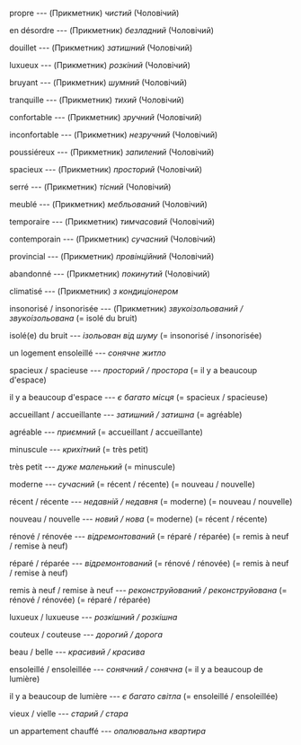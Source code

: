 propre --- (Прикметник)
*чистий*
(Чоловічий)



en désordre --- (Прикметник)
*безладний*
(Чоловічий)



douillet --- (Прикметник)
*затишний*
(Чоловічий)



luxueux --- (Прикметник)
*розкіний*
(Чоловічий)



bruyant --- (Прикметник)
*шумний*
(Чоловічий)



tranquille --- (Прикметник)
*тихий*
(Чоловічий)



confortable --- (Прикметник)
*зручний*
(Чоловічий)



inconfortable --- (Прикметник)
*незручний*
(Чоловічий)



poussiéreux --- (Прикметник)
*запилений*
(Чоловічий)



spacieux --- (Прикметник)
*просторий*
(Чоловічий)



serré --- (Прикметник)
*тісний*
(Чоловічий)



meublé --- (Прикметник)
*мебльований*
(Чоловічий)



temporaire --- (Прикметник)
*тимчасовий*
(Чоловічий)



contemporain --- (Прикметник)
*сучасний*
(Чоловічий)



provincial --- (Прикметник)
*провінційний*
(Чоловічий)



abandonné --- (Прикметник)
*покинутий*
(Чоловічий)



climatisé --- (Прикметник)
*з кондиціонером*



insonorisé / insonorisée --- (Прикметник)
*звукоізольований / звукоізольована*
(= isolé du bruit)



isolé(e) du bruit --- *ізольован від шуму*
(= insonorisé / insonorisée)



un logement ensoleillé --- *сонячне житло*



spacieux / spacieuse --- *просторий / простора*
(= il y a beaucoup d'espace)



il y a beaucoup d'espace --- *є багато місця*
(= spacieux / spacieuse)



accueillant / accueillante --- *затишний / затишна*
(= agréable)



agréable --- *приємний*
(= accueillant / accueillante)



minuscule --- *крихітний*
(= très petit)



très petit --- *дуже маленький*
(= minuscule)



moderne --- *сучасний*
(= récent / récente)
(= nouveau / nouvelle)



récent / récente --- *недавній / недавня*
(= moderne)
(= nouveau / nouvelle)



nouveau / nouvelle --- *новий / нова*
(= moderne)
(= récent / récente)



rénové / rénovée --- *відремонтований*
(= réparé / réparée)
(= remis à neuf / remise à neuf)



réparé / réparée --- *відремонтований*
(= rénové / rénovée)
(= remis à neuf / remise à neuf)



remis à neuf / remise à neuf --- *реконструйований / реконструйована*
(= rénové / rénovée)
(= réparé / réparée)



luxueux / luxueuse --- *розкішний / розкішна*



couteux / couteuse --- *дорогий / дорога*



beau / belle --- *красивий / красива*



ensoleillé / ensoleillée --- *сонячний / сонячна*
(= il y a beaucoup de lumière)



il y a beaucoup de lumière --- *є багато світла*
(= ensoleillé / ensoleillée)



vieux / vielle --- *старий / стара*



un appartement chauffé --- *опалювальна квартира*
